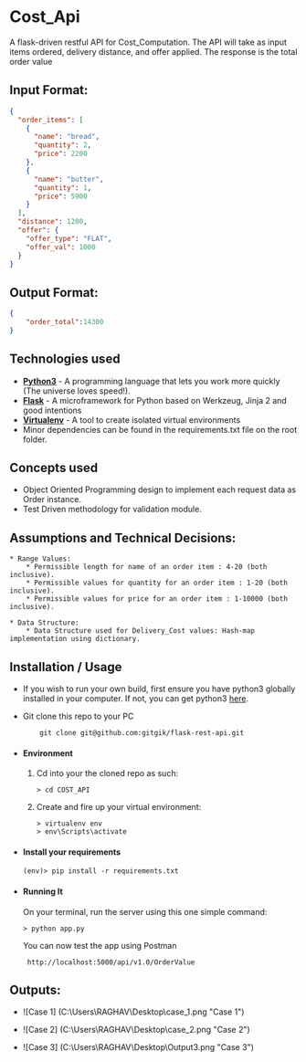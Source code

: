 # Cost_Api
A flask-driven restful API for Cost_Computation.
The API will take as input items ordered, delivery distance, and offer applied. 
The response is the total order value

## Input Format:

```json
{
  "order_items": [
    {
      "name": "bread",
      "quantity": 2,
      "price": 2200
    },
    {
      "name": "butter",
      "quantity": 1,
      "price": 5900
    }
  ],
  "distance": 1200,
  "offer": {
    "offer_type": "FLAT",
    "offer_val": 1000
  }
}
```
## Output Format:

```json
{
    "order_total":14300
}
```

## Technologies used
* **[Python3](https://www.python.org/downloads/)** - A programming language that lets you work more quickly (The universe loves speed!).
* **[Flask](flask.pocoo.org/)** - A microframework for Python based on Werkzeug, Jinja 2 and good intentions
* **[Virtualenv](https://virtualenv.pypa.io/en/stable/)** - A tool to create isolated virtual environments
* Minor dependencies can be found in the requirements.txt file on the root folder.

## Concepts used
* Object Oriented Programming design to implement each request data as Order instance.
* Test Driven methodology for validation module.

## Assumptions and Technical Decisions:
    * Range Values:
        * Permissible length for name of an order item : 4-20 (both inclusive).
        * Permissible values for quantity for an order item : 1-20 (both inclusive).
        * Permissible values for price for an order item : 1-10000 (both inclusive).

    * Data Structure:
        * Data Structure used for Delivery_Cost values: Hash-map implementation using dictionary.


## Installation / Usage
* If you wish to run your own build, first ensure you have python3 globally installed in your computer. If not, you can get python3 [here](https://www.python.org).

* Git clone this repo to your PC
    ```
        git clone git@github.com:gitgik/flask-rest-api.git
    ```


* #### Environment
    1. Cd into your the cloned repo as such:
        ```
        > cd COST_API
        ```

    2. Create and fire up your virtual environment:
        ```
        > virtualenv env  
        > env\Scripts\activate
        ```

* #### Install your requirements
    ```
    (env)> pip install -r requirements.txt
    ```


* #### Running It
    On your terminal, run the server using this one simple command:
    ```
    > python app.py
    ```
    You can now test the app using Postman
   ```
    http://localhost:5000/api/v1.0/OrderValue
    ```
    

## Outputs:

*   ![Case 1]
    (C:\Users\RAGHAV\Desktop\case_1.png "Case 1")
    
*   ![Case 2]
    (C:\Users\RAGHAV\Desktop\case_2.png "Case 2")

*   ![Case 3]
    (C:\Users\RAGHAV\Desktop\Output3.png "Case 3")
